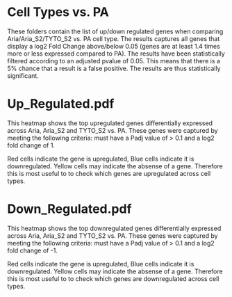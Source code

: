 # Cell Types vs. PA
These folders contain the list of up/down regulated genes when comparing Aria/Aria_S2/TYTO_S2 vs. PA cell type. The results captures all genes that display a log2 Fold Change above/below 0.05 (genes are at least 1.4 times more or less expressed compared to PA). The results have been statistically filtered according to an adjusted pvalue of 0.05. This means that there is a 5% chance that a result is a false positive. The results are thus statistically significant.  

# Up_Regulated.pdf
This heatmap shows the top upregulated genes differentially expressed across Aria, Aria_S2 and TYTO_S2 vs. PA. These genes were captured by meeting the following criteria: must have a Padj value of > 0.1 and a log2 fold change of 1.

Red cells indicate the gene is upregulated, Blue cells indicate it is downregulated. Yellow cells may indicate the absense of a gene. Therefore this is most useful to to check which genes are upregulated across cell types.

# Down_Regulated.pdf
This heatmap shows the top downregulated genes differentially expressed across Aria, Aria_S2 and TYTO_S2 vs. PA. These genes were captured by meeting the following criteria: must have a Padj value of > 0.1 and a log2 fold change of -1.

Red cells indicate the gene is upregulated, Blue cells indicate it is downregulated. Yellow cells may indicate the absense of a gene. Therefore this is most useful to to check which genes are downregulated across cell types.
